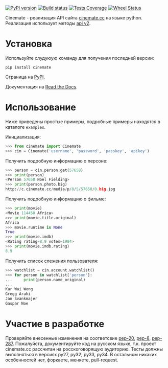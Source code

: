 [![PyPI version](http://badge.fury.io/py/cinemate.png)](http://badge.fury.io/py/cinemate)
[![Build status](http://secure.travis-ci.org/Pentusha/cinemate.png?branch=master)](https://travis-ci.org/Pentusha/cinemate)
[![Tests Coverage](http://coveralls.io/repos/Pentusha/cinemate/badge.png?branch=master)](https://coveralls.io/r/Pentusha/cinemate)
[![Wheel Status](http://pypip.in/wheel/cinemate/badge.png)](https://pypi.python.org/pypi/cinemate/)

Cinemate - реализация API сайта [сinemate.cc][cinemate] на языке python.
Реализация использует методы [api v2][api].


Установка
=========
Используйте слудуюую команду для получения последней версии:

    pip install cinemate

Страница на [PyPI][pypi].

Документация на [Read the Docs][readthedocs].

Использование
=============
Ниже приведены простые примеры, подробные примеры находятся в каталоге `examples`.

Инициализация:

```python
>>> from cinemate import Cinemate
>>> cin = Cinemate('username', 'password', 'passkey', 'apikey')
```

Получить подробную информацию о персоне:

```python
>>> person = cin.person.get(57658)
>>> print(person)
<Person 57658 Noel Fielding>
>>> print(person.photo.big)
http://c.cinemate.cc/media/p/8/5/57658/0.big.jpg
```

Получить подробную информацию о фильме:

```python
>>> print(movie)
<Movie 114458 Africa>
>>> print(movie.title.original)
Africa
>>> movie.runtime is None
True
>>> print(movie.imdb)
<Rating rating=8.9 votes=1984>
>>> print(movie.imdb.rating)
8.9
```

Получить список слежения пользователя:

```python
>>> watchlist = cin.account.watchlist()
>>> for person in watchlist['person']:
...     print(person.name_original)
...
Kar Wai Wong
Gregg Araki
Jan Svankmajer
Gaspar Noe
```

Участие в разработке
====================
Проверяйте внесенные изменения на соответсвие [pep-20][pep20], [pep-8][pep8], [pep-287][pep287].
Пожалуйста, документируйте код на русском языке, т.к. проект cinemate.cc рассчитан на росскоговорящую аудиторию.
Тесты должны выполняться в версиях py27, py32, py33, py34.
В остальном никаких особенностей нет, форкаете, меняете, pull-request.

[cinemate]: http://cinemate.cc/
[pep8]: http://www.python.org/dev/peps/pep-0008/
[pep20]: http://www.python.org/dev/peps/pep-0020/
[pep287]: http://www.python.org/dev/peps/pep-0287/
[pypi]: https://pypi.python.org/pypi/cinemate
[readthedocs]: http://cinemate.rtfd.org/
[api]: http://cinemate.cc/help/api/
